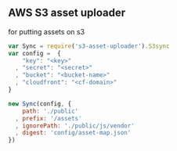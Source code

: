 ## AWS S3 asset uploader
for putting assets on s3

``` js
var Sync = require('s3-asset-uploader').S3sync
var config =  {
    "key": "<key>"
  , "secret": "<secret>"
  , "bucket": "<bucket-name>"
  , "cloudfront": "<cf-domain>"
}

new Sync(config, {
    path: './public'
  , prefix: '/assets'
  , ignorePath: './public/js/vendor'
  , digest: 'config/asset-map.json'
})
```
